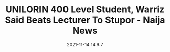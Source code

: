 ---
"title": "UNILORIN 400 Level Student, Warriz Said Beats Lecturer To Stupor - Naija News"
"date": "2021-11-14 14:9:7"
"feed_name": "GOOGLENEWSINDUSTRIAL"
"feed_website": "https://news.google.com/search?q=industrial%2Bincident&hl=en-US&gl=US&ceid=US:en"
"feed_rss": "https://news.google.com/rss/search?q=industrial%2Bincident&hl=en-US&gl=US&ceid=US:en"
"link": "https://www.naijanews.com/2021/11/14/unilorin-400-level-student-warriz-said-beats-lecturer-to-stupor/"
"source": "{'href': 'https://www.naijanews.com', 'title': 'Naija News'}"
"file": "_posts/2021-1-1-aa05dc2d546c301fa1ca4e5b450d14c01717901e.md"
"accident": "0"
"drilling": "0"
"dead": "0"
"injured": "0"
"arrested": "0"
"place": "unknown place"
"where": "unknown site"
"causes": "unknown"
"place_uri": "unknown place"
---